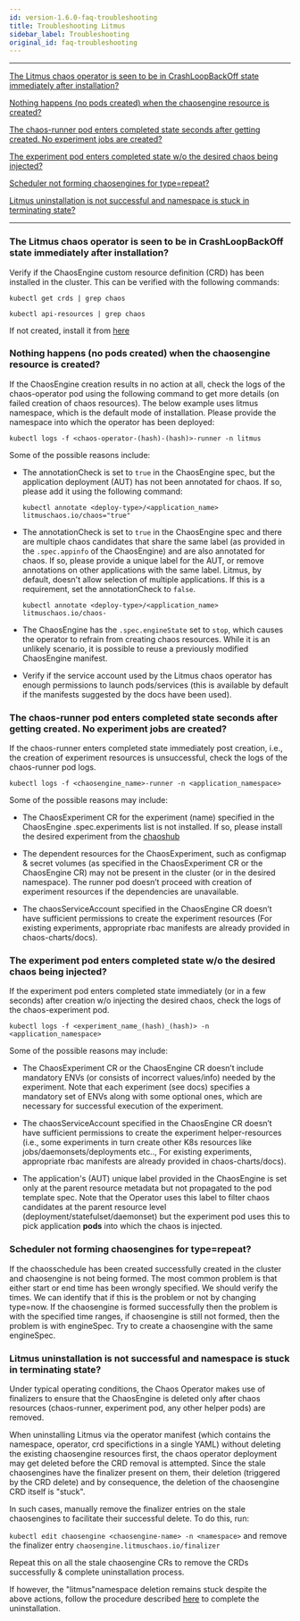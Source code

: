```yaml
---
id: version-1.6.0-faq-troubleshooting
title: Troubleshooting Litmus
sidebar_label: Troubleshooting
original_id: faq-troubleshooting
---
```

------

[The Litmus chaos operator is seen to be in CrashLoopBackOff state immediately after installation?](#the-litmus-chaos-operator-is-seen-to-be-in-crashloopbackOff-state-immediately-after-installation)

[Nothing happens (no pods created) when the chaosengine resource is created?](#nothing-happens-no-pods-created-when-the-chaosengine-resource-is-created)

[The chaos-runner pod enters completed state seconds after getting created. No experiment jobs are created?](#the-chaos-runner-pod-enters-completed-state-seconds-after-getting-created-no-experiment-jobs-are-created)

[The experiment pod enters completed state w/o the desired chaos being injected?](#the-experiment-pod-enters-completed-state-wo-the-desired-chaos-being-injected)
  
[Scheduler not forming chaosengines for type=repeat?](#scheduler-not-forming-chaosengines-for-type=repeat)

[Litmus uninstallation is not successful and namespace is stuck in terminating state?](#litmus-uninstallation-is-not-successful-and-namespace-is-stuck-in-terminating-state)

<hr>



### The Litmus chaos operator is seen to be in CrashLoopBackOff state immediately after installation?

Verify if the ChaosEngine custom resource definition (CRD) has been installed in the cluster. This can be 
verified with the following commands: 

```console
kubectl get crds | grep chaos
```
```console
kubectl api-resources | grep chaos
```

If not created, install it from [here](https://github.com/litmuschaos/chaos-operator/blob/master/deploy/crds/chaosengine_crd.yaml)

### Nothing happens (no pods created) when the chaosengine resource is created?

If the ChaosEngine creation results in no action at all, check the logs of the chaos-operator pod using 
the following command to get more details (on failed creation of chaos resources). The below example uses litmus namespace, 
which is the default mode of installation. Please provide the namespace into which the operator has been deployed: 

```console
kubectl logs -f <chaos-operator-(hash)-(hash)>-runner -n litmus
```

Some of the possible reasons include:

- The annotationCheck is set to `true` in the ChaosEngine spec, but the application deployment (AUT) has not 
  been annotated for chaos. If so, please add it using the following command: 

  ```console
  kubectl annotate <deploy-type>/<application_name> litmuschaos.io/chaos="true"
  ```

- The annotationCheck is set to `true` in the ChaosEngine spec and there are multiple chaos candidates that 
  share the same label (as provided in the `.spec.appinfo` of the ChaosEngine) and are also annotated for chaos. 
  If so, please provide a unique label for the AUT, or remove annotations on other applications with the same label. 
  Litmus, by default, doesn't allow selection of multiple applications. If this is a requirement, set the 
  annotationCheck to `false`. 

  ```console
  kubectl annotate <deploy-type>/<application_name> litmuschaos.io/chaos-
  ```
- The ChaosEngine has the `.spec.engineState` set to `stop`, which causes the operator to refrain from creating chaos 
  resources. While it is an unlikely scenario, it is possible to reuse a previously modified ChaosEngine manifest.

- Verify if the service account used by the Litmus chaos operator has enough permissions to launch pods/services 
  (this is available by default if the manifests suggested by the docs have been used).

### The chaos-runner pod enters completed state seconds after getting created. No experiment jobs are created?
 
If the chaos-runner enters completed state immediately post creation, i.e., the creation of experiment resources is 
unsuccessful, check the logs of the chaos-runner pod logs.  

```console
kubectl logs -f <chaosengine_name>-runner -n <application_namespace>
```

Some of the possible reasons may include: 

- The ChaosExperiment CR for the experiment (name) specified in the ChaosEngine .spec.experiments list is not installed. 
  If so, please install the desired experiment from the [chaoshub](https://hub.litmuschaos.io)

- The dependent resources for the ChaosExperiment, such as configmap & secret volumes (as specified in the ChaosExperiment CR 
  or the ChaosEngine CR) may not be present in the cluster (or in the desired namespace). The runner pod doesn’t proceed 
  with creation of experiment resources if the dependencies are unavailable.  

- The chaosServiceAccount specified in the ChaosEngine CR doesn’t have sufficient permissions to create the experiment 
  resources (For existing experiments, appropriate rbac manifests are already provided in chaos-charts/docs).


### The experiment pod enters completed state w/o the desired chaos being injected? 

If the experiment pod enters completed state immediately (or in a few seconds) after creation w/o injecting the desired chaos, 
check the logs of the chaos-experiment pod. 

```console
kubectl logs -f <experiment_name_(hash)_(hash)> -n <application_namespace>
```

Some of the possible reasons may include: 

- The ChaosExperiment CR or the ChaosEngine CR doesn’t include mandatory ENVs  (or consists of incorrect values/info) 
  needed by the experiment. Note that each experiment (see docs) specifies a mandatory set of ENVs along with some 
  optional ones, which are necessary for successful execution of the experiment. 

- The chaosServiceAccount specified in the ChaosEngine CR doesn’t have sufficient permissions to create the experiment 
  helper-resources (i.e., some experiments in turn create other K8s resources like jobs/daemonsets/deployments etc..,
  For existing experiments, appropriate rbac manifests are already provided in chaos-charts/docs).  

- The application's (AUT) unique label provided in the ChaosEngine is set only at the parent resource metadata but not 
  propagated to the pod template spec. Note that the Operator uses this label to filter chaos candidates at the parent 
  resource level (deployment/statefulset/daemonset) but the experiment pod uses this to pick application **pods** into 
  which the chaos is injected. 

### Scheduler not forming chaosengines for type=repeat?

If the chaosschedule has been created successfully created in the cluster and chaosengine is not being formed. The most common problem is that either start or end time has been wrongly specified. We should verify the times.
We can identify that if this is the problem or not by changing type=now. If the chaosengine is formed successfully then the problem is with the specified time ranges, if chaosengine is still not formed, then the problem is with engineSpec. 
Try to create a chaosengine with the same engineSpec.

### Litmus uninstallation is not successful and namespace is stuck in terminating state?

Under typical operating conditions, the Chaos Operator makes use of finalizers to ensure that the ChaosEngine is deleted 
only after chaos resources (chaos-runner, experiment pod, any other helper pods) are removed. 

When uninstalling Litmus via the operator manifest (which contains the namespace, operator, crd specifictions in a single YAML) 
without deleting the existing chaosengine resources first, the chaos operator deployment may get deleted before the CRD removal 
is attempted. Since the stale chaosengines have the finalizer present on them, their deletion (triggered by the CRD delete) and 
by consequence, the deletion of the chaosengine CRD itself is "stuck". 

In such cases, manually remove the finalizer entries on the stale chaosengines to facilitate their successful delete. To do this, 
run:

 `kubectl edit chaosengine <chaosengine-name> -n <namespace>` and remove the finalizer entry `chaosengine.litmuschaos.io/finalizer`

Repeat this on all the stale chaosengine CRs to remove the CRDs successfully & complete uninstallation process.

If however, the "litmus"namespace deletion remains stuck despite the above actions, follow the procedure described 
[here](https://success.docker.com/article/kubernetes-namespace-stuck-in-terminating) to complete the uninstallation. 

 
